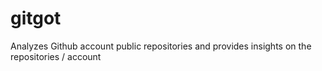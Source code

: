 # gitgot
Analyzes Github account public repositories and provides insights on the repositories / account
